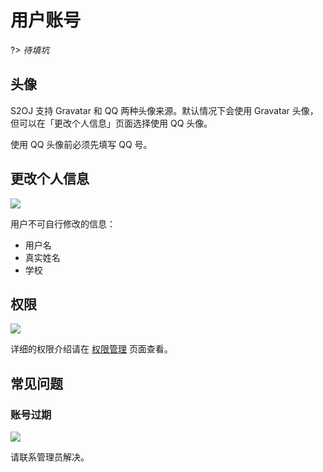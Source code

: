 # 用户账号

?> _待填坑_

## 头像

S2OJ 支持 Gravatar 和 QQ 两种头像来源。默认情况下会使用 Gravatar 头像，但可以在「更改个人信息」页面选择使用 QQ 头像。

使用 QQ 头像前必须先填写 QQ 号。

## 更改个人信息

![](https://arina.loli.net/2022/11/12/fxc7GlWOtDuVh5r.png)

用户不可自行修改的信息：

- 用户名
- 真实姓名
- 学校

## 权限

![](https://arina.loli.net/2022/11/12/Md2jg6ctbhz1OYE.png)

详细的权限介绍请在 [权限管理](/manage/permissions.md) 页面查看。

## 常见问题

### 账号过期

![](https://arina.loli.net/2022/11/12/f2E6NtdhFcbDQvn.png)

请联系管理员解决。
